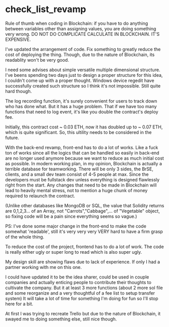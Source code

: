 # check_list_revamp

Rule of thumb when coding in Blockchain: if you have to do anything between variables other than assigning values, you are doing something very wrong. DO NOT DO COMPLICATE CALCULATE IN BLOCKCHAIN. IT'S EXPENSIVE.  

I've updated the arrangement of code. Fix something to greatly reduce the cost of deploying the thing. Though, due to the nature of Blockchain, its readablity won't be very good. 

I need some advises about simple versatile multiple dimensional structure. I've beens spending two days just to design a proper structure for this idea, I couldn't come up with a proper thought. Windows device regedit have successfully created such structure so I think it's not impossible. Still quite hard though. 

The log recording function, it's surely convenient for users to track down who has done what. But it has a huge problem. That if we have too many functions that need to log event, it's like you double the contract's deploy fee. 

Initially, this contract cost ~ 0.03 ETH, now it has doubled up to ~ 0.07 ETH, which is quite significant. So, this ultility needs to be considered in the future.

With the back-end revamp, front-end has to do a lot of works. Like a fuck ton of works since all the logics that can be handled so easily in back-end are no longer used anymore because we want to reduce as much initial cost as possible. In modern working plan, in my opinion, Blockchain is actually a terrible database for teamworking. There will be only 3 sides, the BrSE, clients, and a small dev team consist of 4-5 people at max. Since the developers must be fullstack dev unless everything is designed flawlessly right from the start. Any changes that need to be made in Blockchain will lead to heavily mental stress, not to mention a huge chunk of money required to relaunch the contract.

(Unlike other databases like MongoDB or SQL, the value that Solidity returns are 0,1,2,3... of an Array, not "Carrots","Cabbage",... of "Vegetable" object, so fixing code will be a pain since everything seems so vague.)

PS: I've done some major change in the front-end to make the code somewhat 'readable', still it's very very very VERY hard to have a firm grasp of the whole thing.

To reduce the cost of the project, frontend has to do a lot of work. The code is really either ugly or super long to read which is also super ugly. 

My design skill are showing flaws due to lack of experience. If only I had a partner working with me on this one.

I could have updated it to be the idea sharer, could be used in couple companies and actually enticing people to contribute their thoughts to cultivate the company. But it at least 3 more functions (about 2 more sol file and some reorganize and a very thoughtful of a fee list to setup transfer system) It will take a lot of time for something I'm doing for fun so I'll stop here for a bit. 

At first I was trying to recreate Trello but due to the nature of Blockchain, it swayed me to doing something else, still nice though.
